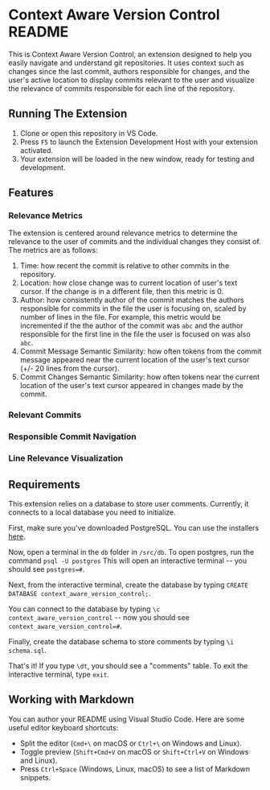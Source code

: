 # Context Aware Version Control README

This is Context Aware Version Control, an extension designed to help you easily navigate and understand git repositories. It uses context such as changes since the last commit, authors responsible for changes, and the user's active location to display commits relevant to the user and visualize the relevance of commits responsible for each line of the repository.

## Running The Extension
1. Clone or open this repository in VS Code.
2. Press `F5` to launch the Extension Development Host with your extension activated.
3. Your extension will be loaded in the new window, ready for testing and development.

## Features

### Relevance Metrics

The extension is centered around relevance metrics to determine the relevance to the user of commits and the individual changes they consist of. The metrics are as follows:

1. Time: how recent the commit is relative to other commits in the repository.
2. Location: how close change was to current location of user's text cursor. If the change is in a different file, then this metric is 0.
3. Author: how consistently author of the commit matches the authors responsible for commits in the file the user is focusing on, scaled by number of lines in the file. For example, this metric would be incremented if the the author of the commit was `abc` and the author responsible for the first line in the file the user is focused on was also `abc`.
4. Commit Message Semantic Similarity: how often tokens from the commit message appeared near the current location of the user's text cursor (+/- 20 lines from the cursor).
5. Commit Changes Semantic Similarity: how often tokens near the current location of the user's text cursor appeared in changes made by the commit.

### Relevant Commits

### Responsible Commit Navigation

### Line Relevance Visualization


## Requirements

This extension relies on a database to store user comments. Currently, it connects to a local database you need to initialize.

First, make sure you've downloaded PostgreSQL. You can use the installers [here](https://www.postgresql.org/download/).

Now, open a terminal in the `db` folder in `/src/db`. To open postgres, run the command `psql -U postgres` This will open an interactive terminal -- you should see `postgres=#`.

Next, from the interactive terminal, create the database by typing `CREATE DATABASE context_aware_version_control;`.

You can connect to the database by typing `\c context_aware_version_control` -- now you should see `context_aware_version_control=#`.

Finally, create the database schema to store comments by typing `\i schema.sql`.

That's it! If you type `\dt`, you should see a "comments" table. To exit the interactive terminal, type `exit`.


## Working with Markdown

You can author your README using Visual Studio Code. Here are some useful editor keyboard shortcuts:

* Split the editor (`Cmd+\` on macOS or `Ctrl+\` on Windows and Linux).
* Toggle preview (`Shift+Cmd+V` on macOS or `Shift+Ctrl+V` on Windows and Linux).
* Press `Ctrl+Space` (Windows, Linux, macOS) to see a list of Markdown snippets.
